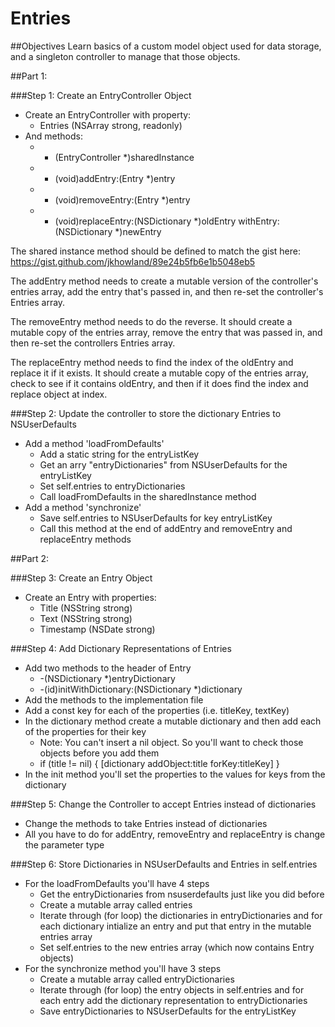 Entries
=======

##Objectives
Learn basics of a custom model object used for data storage, and a singleton controller to manage that those objects.

##Part 1:

###Step 1: Create an EntryController Object
- Create an EntryController with property:
  - Entries (NSArray strong, readonly)
- And methods:
  - + (EntryController *)sharedInstance
  - - (void)addEntry:(Entry *)entry
  - - (void)removeEntry:(Entry *)entry
  - - (void)replaceEntry:(NSDictionary *)oldEntry withEntry:(NSDictionary *)newEntry
  
The shared instance method should be defined to match the gist here:
https://gist.github.com/jkhowland/89e24b5fb6e1b5048eb5

The addEntry method needs to create a mutable version of the controller's entries array, add the entry that's passed in, and then re-set the controller's Entries array.

The removeEntry method needs to do the reverse. It should create a mutable copy of the entries array, remove the entry that was passed in, and then re-set the controllers Entries array.

The replaceEntry method needs to find the index of the oldEntry and replace it if it exists. It should create a mutable copy of the entries array, check to see if it contains oldEntry, and then if it does find the index and replace object at index.

###Step 2: Update the controller to store the dictionary Entries to NSUserDefaults
- Add a method 'loadFromDefaults'
  - Add a static string for the entryListKey
  - Get an arry "entryDictionaries" from NSUserDefaults for the entryListKey
  - Set self.entries to entryDictionaries
  - Call loadFromDefaults in the sharedInstance method
- Add a method 'synchronize'
  - Save self.entries to NSUserDefaults for key entryListKey
  - Call this method at the end of addEntry and removeEntry and replaceEntry methods



##Part 2:

###Step 3: Create an Entry Object
- Create an Entry with properties:
  - Title (NSString strong)
  - Text (NSString strong)
  - Timestamp (NSDate strong)

###Step 4: Add Dictionary Representations of Entries
- Add two methods to the header of Entry
  - -(NSDictionary *)entryDictionary
  - -(id)initWithDictionary:(NSDictionary *)dictionary
- Add the methods to the implementation file
- Add a const key for each of the properties (i.e. titleKey, textKey)
- In the dictionary method create a mutable dictionary and then add each of the properties for their key
  - Note: You can't insert a nil object. So you'll want to check those objects before you add them
  - if (title != nil) { [dictionary addObject:title forKey:titleKey] }
- In the init method you'll set the properties to the values for keys from the dictionary

###Step 5: Change the Controller to accept Entries instead of dictionaries
- Change the methods to take Entries instead of dictionaries
- All you have to do for addEntry, removeEntry and replaceEntry is change the parameter type

###Step 6: Store Dictionaries in NSUserDefaults and Entries in self.entries
- For the loadFromDefaults you'll have 4 steps
  - Get the entryDictionaries from nsuserdefaults just like you did before
  - Create a mutable array called entries
  - Iterate through (for loop) the dictionaries in entryDictionaries and for each dictionary intialize an entry and put that entry in the mutable entries array
  - Set self.entries to the new entries array (which now contains Entry objects)
- For the synchronize method you'll have 3 steps
  - Create a mutable array called entryDictionaries
  - Iterate through (for loop) the entry objects in self.entries and for each entry add the dictionary representation to entryDictionaries
  - Save entryDictionaries to NSUserDefaults for the entryListKey
  
